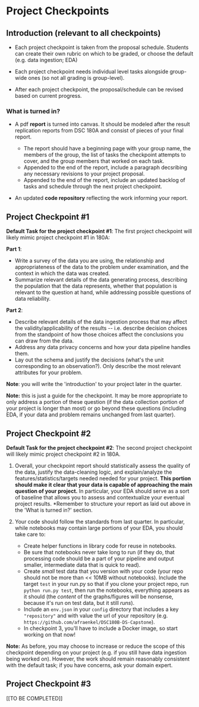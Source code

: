 # Project Checkpoints

## Introduction (relevant to all checkpoints)

-   Each project checkpoint is taken from the proposal
    schedule. Students can create their own rubric on which to be
    graded, or choose the default (e.g. data ingestion; EDA)

-   Each project checkpoint needs individual level tasks alongside
    group-wide ones (so not all grading is group-level).

-   After each project checkpoint, the proposal/schedule can be
    revised based on current progress.
    
### What is turned in?

-   A pdf **report** is turned into canvas. It should be modeled after
    the result replication reports from DSC 180A and consist of pieces
    of your final report.
    -   The report should have a beginning page with your group name,
        the members of the group, the list of tasks the checkpoint
        attempts to cover, and the group members that worked on each
        task.
    -   Appended to the end of the report, include a paragraph
        decsribing any necessary revisions to your project proposal.
    -   Appended to the end of the report, include an updated backlog
        of tasks and schedule through the next project checkpoint.

-   An updated **code repository** reflecting the work informing your
    report.
    
## Project Checkpoint #1

**Default Task for the project checkpoint #1**: The first project
checkpoint will likely mimic project checkpoint #1 in 180A:

**Part 1**:

-   Write a survey of the data you are using, the relationship and
    appropriateness of the data to the problem under examination, and
    the context in which the data was created.
-   Summarize relevant details of the data generating process,
    describing the population that the data represents, whether that
    population is relevant to the question at hand, while addressing
    possible questions of data reliability.
    
**Part 2**:

-   Describe relevant details of the data ingestion process that may
    affect the validity/applicability of the results -- i.e. describe
    decision choices from the standpoint of how those choices affect
    the conclusions you can draw from the data.
-   Address any data privacy concerns and how your data pipeline
    handles them.
-   Lay out the schema and justify the decisions (what's the unit
    corresponding to an observation?). Only describe the most relevant
    attributes for your problem.
    
**Note**: you will write the 'introduction' to your project later in
the quarter.

**Note:** this is just a guide for the checkpoint. It may be more
appropriate to only address a portion of these question (if the data
collection portion of your project is longer than most) or go beyond
these questions (including EDA, if your data and problem remains
unchanged from last quarter).

## Project Checkpoint #2

**Default Task for the project checkpoint #2**: The second project
checkpoint will likely mimic project checkpoint #2 in 180A.

1. Overall, your checkpoint report should statistically assess the
   quality of the data, justify the data-cleaning logic, and
   explain/analyze the features/statistics/targets needed needed for
   your project. **This portion should make it clear that your data is
   capable of approaching the main question of your project.** In
   particular, your EDA should serve as a sort of baseline that allows
   you to assess and contextualize your eventual project
   results. *Remember to structure your report as laid out above in
   the 'What is turned in?' section.
   
2. Your code should follow the standards from last quarter. In
   particular, while notebooks may contain large portions of your EDA,
   you should take care to:
   * Create helper functions in library code for reuse in notebooks.
   * Be sure that notebooks never take long to run (if they do, that
     processing code should be a part of your pipeline and output
     smaller, intermediate data that is quick to read).
   * Create *small* test data that you version with your code (your
     repo should not be more than << 10MB without notebooks). Include
     the target `test` in your run.py so that if you clone your
     project repo, run `python run.py test`, then run the notebooks,
     everything appears as it should (the *content* of the
     graphs/figures will be nonsense, because it's run on test data,
     but it still *runs*).
   * Include an `env.json` in your `config` directory that includes a
     key `"repository"` and with value the url of your repository
     (e.g. `https://github.com/afraenkel/DSC180B-DS-Capstone`).
   * In checkpoint 3, you'll have to include a Docker image, so start
     working on that now!
     
**Note:** As before, you may choose to increase or reduce the scope of
this checkpoint depending on your project (e.g. if you still have data
ingestion being worked on). However, the work should remain reasonably
consistent with the default task; if you have concerns, ask your
domain expert.


## Project Checkpoint #3

[[TO BE COMPLETED]]


